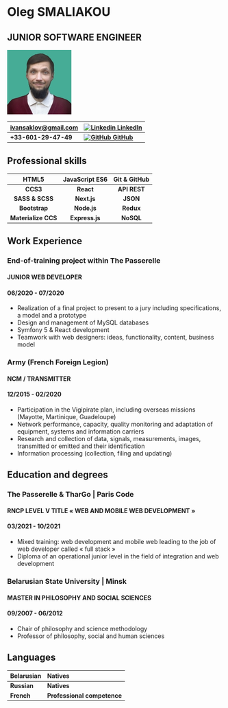 # Oleg SMALIAKOU
## JUNIOR SOFTWARE ENGINEER
![](profile.png)

|ivansaklov@gmail.com		| [![Linkedin](https://i.stack.imgur.com/gVE0j.png) LinkedIn](https://www.linkedin.com/in/aleh-smaliakou/)	|
|:----------------------|:----------------------|
| **+33-601-29-47-49**	| **[![GitHub](https://i.stack.imgur.com/tskMh.png) GitHub](https://github.com/iSaklov)**	|


## Professional skills

| HTML5								| JavaScript ES6			| Git & GitHub		|
|:-------------------:|:-------------------:|:---------------:|
| **CCS3**						| **React**						| **API REST**		|
| **SASS & SCSS**			| **Next.js**					| **JSON**				|
| **Bootstrap**				| **Node.js**					| **Redux**				|
| **Materialize CCS**	| **Express.js**			| **NoSQL**				|


## Work Experience

### End-of-training project within The Passerelle
#### JUNIOR WEB DEVELOPER
#### 06/2020 - 07/2020

* Realization of a final project to present to a jury including specifications, a model and a prototype
* Design and management of MySQL databases
* Symfony 5 & React development
* Teamwork with web designers: ideas, functionality, content, business model


### Army (French Foreign Legion)
#### NCM / TRANSMITTER
#### 12/2015 - 02/2020

* Participation in the Vigipirate plan, including overseas missions (Mayotte, Martinique, Guadeloupe)
* Network performance, capacity, quality monitoring and adaptation of equipment, systems and information carriers
* Research and collection of data, signals, measurements, images, transmitted or emitted and their identification
* Information processing (collection, filing and updating)


## Education and degrees

### The Passerelle & TharGo | Paris Code
#### RNCP LEVEL V TITLE « WEB AND MOBILE WEB DEVELOPMENT »
#### 03/2021 - 10/2021

* Mixed training: web development and mobile web leading to the job of web developer called « full stack »
* Diploma of an operational junior level in the field of integration and web development

### Belarusian State University | Minsk
#### MASTER IN PHILOSOPHY AND SOCIAL SCIENCES
#### 09/2007 - 06/2012

* Chair of philosophy and science methodology
* Professor of philosophy, social and human sciences

## Languages

| Belarusian				 | Natives										 |
|:-------------------|:----------------------------|
| **Russian**				 | **Natives**								 |
| **French** 				 | **Professional competence** |